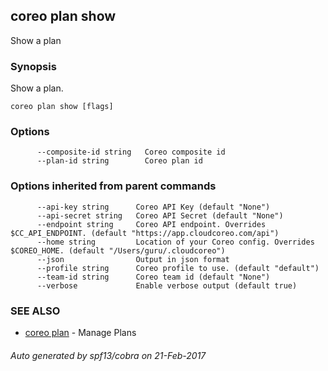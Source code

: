 ## coreo plan show

Show a plan

### Synopsis


Show a plan.

```
coreo plan show [flags]
```

### Options

```
      --composite-id string   Coreo composite id
      --plan-id string        Coreo plan id
```

### Options inherited from parent commands

```
      --api-key string      Coreo API Key (default "None")
      --api-secret string   Coreo API Secret (default "None")
      --endpoint string     Coreo API endpoint. Overrides $CC_API_ENDPOINT. (default "https://app.cloudcoreo.com/api")
      --home string         Location of your Coreo config. Overrides $COREO_HOME. (default "/Users/guru/.cloudcoreo")
      --json                Output in json format
      --profile string      Coreo profile to use. (default "default")
      --team-id string      Coreo team id (default "None")
      --verbose             Enable verbose output (default true)
```

### SEE ALSO
* [coreo plan](coreo_plan.md)	 - Manage Plans

###### Auto generated by spf13/cobra on 21-Feb-2017
